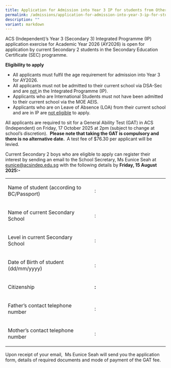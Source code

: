 ```yaml
---
title: Application for Admission into Year 3 IP for students from Other Schools
permalink: /admissions/application-for-admission-into-year-3-ip-for-students-from-other-schools/
description: ""
variant: markdown
---
```

<p>ACS (Independent)’s Year 3 (Secondary 3) Integrated Programme (IP) application exercise for Academic Year 2026 (AY2026) is open for application by current Secondary 2 students in the Secondary Education Certificate (SEC) programme.&nbsp;</p>
<p><strong>Eligibility to apply</strong></p>
<ul>
<li>All applicants must fulfil the age requirement for admission into Year 3 for AY2026.</li>
<li>All applicants must not be admitted to their current school via DSA-Sec and are <u>not </u>in the Integrated Programme (IP).</li>
<li>Applicants who are International Students must not have been admitted to their current school via the MOE AEIS.</li>
<li>Applicants who are on Leave of Absence (LOA) from their current school and are in IP are <u>not eligible</u> to apply. </li>
</ul>
<p>All applicants are required to sit for a General Ability Test (GAT) in ACS (Independent) on Friday, 17 October 2025 at 2pm (subject to change at school’s discretion).&nbsp; <strong>Please note that taking the GAT is compulsory and there is no alternative date. </strong>&nbsp;A test fee of $76.30 per applicant will be levied.&nbsp;</p>
<p>Current Secondary 2 boys who are eligible to apply can register their interest by sending an email to the School Secretary, Ms Eunice Seah at <a href="mailto:eunice@acsindep.edu.sg">eunice@acsindep.edu.sg</a> with the following details by <strong>Friday, 15 August 2025:-</strong>&nbsp;</p>
<table>
<tbody>
<tr>
<td width="329">
<p>Name of student (according to BC/Passport)</p>
</td>
<td width="28">
<p>:</p>
</td>
<td width="265">
<p>&nbsp;</p>
</td>
</tr>
<tr>
<td width="329">
<p>Name of current Secondary School</p>
</td>
<td width="28">
<p>:</p>
</td>
<td width="265">
<p>&nbsp;</p>
</td>
</tr>
<tr>
<td width="329">
<p>Level in current Secondary School</p>
</td>
<td width="28">
<p>:</p>
</td>
<td width="265">
</td>
</tr>
<tr>
<td width="329">
<p>Date of Birth of student (dd/mm/yyyy)</p>
</td>
<td width="28">
<p>:</p>
</td>
<td width="265">
<p>&nbsp;</p>
</td>
</tr>
<tr>
<td width="329">
<p>Citizenship</p>
</td>
<td width="28">
<p><strong>:</strong></p>
</td>
<td width="265">
<p><strong>&nbsp;</strong></p>
</td>
</tr>
<tr>
<td width="329">
<p>Father’s contact telephone number</p>
</td>
<td width="28">
<p>:</p>
</td>
<td width="265">
<p>&nbsp;</p>
</td>
</tr>
<tr>
<td width="329">
<p>Mother’s contact telephone number</p>
</td>
<td width="28">
<p>:</p>
</td>
<td width="265">
<p>&nbsp;</p>
</td>
</tr>
</tbody>
</table>
<p>Upon receipt of your email,&nbsp; Ms Eunice Seah will send you the application form, details of required documents and mode of payment of the GAT fee.</p>